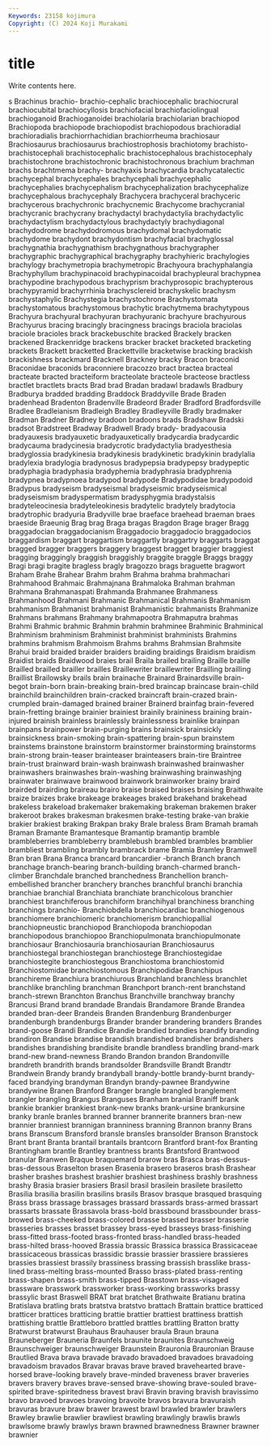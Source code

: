 ```yaml
---
Keywords: 23158 kojimura
Copyright: (C) 2024 Koji Murakami
---
```


# title

Write contents here.



s Brachinus brachio- brachio-cephalic brachiocephalic brachiocrural brachiocubital brachiocyllosis brachiofacial brachiofaciolingual
brachioganoid Brachioganoidei brachiolaria brachiolarian brachiopod Brachiopoda brachiopode brachiopodist brachiopodous brachioradial
brachioradialis brachiorrhachidian brachiorrheuma brachiosaur Brachiosaurus brachiosaurus brachiostrophosis brachiotomy brachisto- brachistocephali
brachistocephalic brachistocephalous brachistocephaly brachistochrone brachistochronic brachistochronous brachium brachman brachs brachtmema
brachy- brachyaxis brachycardia brachycatalectic brachycephal brachycephales brachycephali brachycephalic brachycephalies brachycephalism
brachycephalization brachycephalize brachycephalous brachycephaly Brachycera brachyceral brachyceric brachycerous brachychronic brachycnemic
Brachycome brachycranial brachycranic brachycrany brachydactyl brachydactylia brachydactylic brachydactylism brachydactylous brachydactyly
brachydiagonal brachydodrome brachydodromous brachydomal brachydomatic brachydome brachydont brachydontism brachyfacial brachyglossal
brachygnathia brachygnathism brachygnathous brachygrapher brachygraphic brachygraphical brachygraphy brachyhieric brachylogies brachylogy
brachymetropia brachymetropic Brachyoura brachyphalangia Brachyphyllum brachypinacoid brachypinacoidal brachypleural brachypnea brachypodine
brachypodous brachyprism brachyprosopic brachypterous brachypyramid brachyrrhinia brachysclereid brachyskelic brachysm brachystaphylic
Brachystegia brachystochrone Brachystomata brachystomatous brachystomous brachytic brachytmema brachytypous Brachyura brachyural
brachyuran brachyuranic brachyure brachyurous Brachyurus bracing bracingly bracingness bracings braciola
braciolas braciole bracioles brack brackebuschite bracked Brackely bracken brackened Brackenridge
brackens bracker bracket bracketed bracketing brackets Brackett bracketted Brackettville bracketwise
bracking brackish brackishness brackmard Bracknell Brackney bracky Bracon braconid Braconidae
braconids braconniere bracozzo bract bractea bracteal bracteate bracted bracteiform bracteolate
bracteole bracteose bractless bractlet bractlets bracts Brad brad Bradan bradawl
bradawls Bradbury Bradburya bradded bradding Braddock Braddyville Brade Braden bradenhead
Bradenton Bradenville Bradeord Brader Bradford Bradfordsville Bradlee Bradleianism Bradleigh Bradley
Bradleyville Bradly bradmaker Bradman Bradner Bradney bradoon bradoons brads Bradshaw
Bradski bradsot Bradstreet Bradway Bradwell Brady brady- bradyacousia bradyauxesis bradyauxetic
bradyauxetically bradycardia bradycardic bradycauma bradycinesia bradycrotic bradydactylia bradyesthesia bradyglossia bradykinesia
bradykinesis bradykinetic bradykinin bradylalia bradylexia bradylogia bradynosus bradypepsia bradypepsy bradypeptic
bradyphagia bradyphasia bradyphemia bradyphrasia bradyphrenia bradypnea bradypnoea bradypod bradypode Bradypodidae
bradypodoid Bradypus bradyseism bradyseismal bradyseismic bradyseismical bradyseismism bradyspermatism bradysphygmia bradystalsis
bradyteleocinesia bradyteleokinesis bradytelic bradytely bradytocia bradytrophic bradyuria Bradyville brae braeface
braehead braeman braes braeside Braeunig Brag brag Braga bragas Bragdon
Brage brager Bragg braggadocian braggadocianism Braggadocio braggadocio braggadocios braggardism braggart
braggartism braggartly braggartry braggarts braggat bragged bragger braggers braggery braggest
bragget braggier braggiest bragging braggingly braggish braggishly braggite braggle Braggs
braggy Bragi bragi bragite bragless bragly bragozzo brags braguette bragwort
Braham Brahe Brahear Brahm brahm Brahma brahma brahmachari Brahmahood Brahmaic
Brahmajnana Brahmaloka Brahman brahman Brahmana Brahmanaspati Brahmanda Brahmanee Brahmaness Brahmanhood
Brahmani Brahmanic Brahmanical Brahmanis Brahmanism brahmanism Brahmanist brahmanist Brahmanistic brahmanists
Brahmanize Brahmans brahmans Brahmany brahmapootra Brahmaputra brahmas Brahmi Brahmic brahmic
Brahmin brahmin brahminee Brahminic Brahminical Brahminism brahminism Brahminist brahminist brahminists
Brahmins brahmins brahmism Brahmoism Brahms brahms Brahmsian Brahmsite Brahui braid
braided braider braiders braiding braidings Braidism braidism Braidist braids Braidwood
braies brail Braila brailed brailing Braille braille Brailled brailled brailler
brailles Braillewriter braillewriter Brailling brailling Braillist Brailowsky brails brain brainache
Brainard Brainardsville brain-begot brain-born brain-breaking brain-bred braincap braincase brain-child brainchild
brainchildren brain-cracked braincraft brain-crazed brain-crumpled brain-damaged brained brainer Brainerd brainfag
brain-fevered brain-fretting brainge brainier brainiest brainily braininess braining brain-injured brainish
brainless brainlessly brainlessness brainlike brainpan brainpans brainpower brain-purging brains brainsick
brainsickly brainsickness brain-smoking brain-spattering brain-spun brainstem brainstems brainstone brainstorm brainstormer
brainstorming brainstorms brain-strong brain-teaser brainteaser brainteasers brain-tire Braintree brain-trust brainward
brain-wash brainwash brainwashed brainwasher brainwashers brainwashes brain-washing brainwashing brainwashjng brainwater
brainwave brainwood brainwork brainworker brainy braird brairded brairding braireau brairo
braise braised braises braising Braithwaite braize braizes brake brakeage brakeages
braked brakehand brakehead brakeless brakeload brakemaker brakemaking brakeman brakemen braker
brakeroot brakes brakesman brakesmen brake-testing brake-van brakie brakier brakiest braking
Brakpan braky Brale braless Bram Bramah bramah Braman Bramante Bramantesque
Bramantip bramantip bramble brambleberries brambleberry bramblebush brambled brambles bramblier brambliest
brambling brambly brambrack brame Bramia Bramley Bramwell Bran bran Brana
Branca brancard brancardier -branch Branch branch branchage branch-bearing branch-building branch-charmed
branch-climber Branchdale branched branchedness Branchellion branch-embellished brancher branchery branches branchful
branchi branchia branchiae branchial Branchiata branchiate branchicolous branchier branchiest branchiferous
branchiform branchihyal branchiness branching branchings branchio- Branchiobdella branchiocardiac branchiogenous branchiomere
branchiomeric branchiomerism branchiopallial branchiopneustic branchiopod Branchiopoda branchiopodan branchiopodous branchiopoo Branchiopulmonata
branchiopulmonate branchiosaur Branchiosauria branchiosaurian Branchiosaurus branchiostegal branchiostegan branchiostege Branchiostegidae branchiostegite
branchiostegous Branchiostoma branchiostomid Branchiostomidae branchiostomous Branchipodidae Branchipus branchireme Branchiura branchiurous
Branchland branchless branchlet branchlike branchling branchman Branchport branch-rent branchstand branch-strewn
Branchton Branchus Branchville branchway branchy Brancusi Brand brand brandade Brandais
Brandamore Brande Brandea branded bran-deer Brandeis Branden Brandenburg Brandenburger brandenburgh
brandenburgs Brander brander brandering branders Brandes brand-goose Brandi Brandice Brandie
brandied brandies brandify branding brandiron Brandise brandise brandish brandished brandisher
brandishers brandishes brandishing brandisite brandle brandless brandling brand-mark brand-new brand-newness
Brando Brandon brandon Brandonville brandreth brandrith brands brandsolder Brandsville Brandt
Brandtr Brandwein Brandy brandy brandyball brandy-bottle brandy-burnt brandy-faced brandying brandyman
Brandyn brandy-pawnee Brandywine brandywine Branen Branford Branger brangle brangled branglement
brangler brangling Brangus Branguses Branham branial Braniff brank brankie brankier
brankiest brank-new branks brank-ursine brankursine branky branle branles branned branner
brannerite branners bran-new brannier branniest brannigan branniness branning Brannon branny
Brans brans Branscum Bransford bransle bransles bransolder Branson Branstock Brant
brant Branta brantail brantails brantcorn Brantford brant-fox Branting Brantingham brantle
Brantley brantness brants Brantsford Brantwood branular Branwen Braque braquemard brarow
bras Brasca bras-dessus-bras-dessous Braselton brasen Brasenia brasero braseros brash Brashear
brasher brashes brashest brashier brashiest brashiness brashly brashness brashy Brasia
brasier brasiers Brasil brasil brasilein brasilete brasiletto Brasilia brasilia brasilin
brasilins brasils Brasov brasque brasqued brasquing Brass brass brassage brassages
brassard brassards brass-armed brassart brassarts brassate Brassavola brass-bold brassbound brassbounder
brass-browed brass-cheeked brass-colored brasse brassed brasser brasserie brasseries brasses brasset
brassey brass-eyed brasseys brass-finishing brass-fitted brass-footed brass-fronted brass-handled brass-headed brass-hilted
brass-hooved Brassia brassic Brassica brassica Brassicaceae brassicaceous brassicas brassidic brassie
brassier brassiere brassieres brassies brassiest brassily brassiness brassing brassish brasslike
brass-lined brass-melting brass-mounted Brasso brass-plated brass-renting brass-shapen brass-smith brass-tipped Brasstown
brass-visaged brassware brasswork brassworker brass-working brassworks brassy brassylic brast Braswell
BRAT brat bratchet Brathwaite Bratianu bratina Bratislava bratling brats bratstva
bratstvo brattach Brattain brattice bratticed bratticer brattices bratticing brattie brattier
brattiest brattiness brattish brattishing brattle Brattleboro brattled brattles brattling Bratton
bratty Bratwurst bratwurst Brauhaus Brauhauser braula Braun brauna Brauneberger Brauneria
Braunfels braunite braunites Braunschweig Braunschweiger braunschweiger Braunstein Brauronia Brauronian Brause
Brautlied Brava brava bravade bravado bravadoed bravadoes bravadoing bravadoism bravados
Bravar bravas brave braved bravehearted brave-horsed brave-looking bravely brave-minded braveness
braver braveries bravers bravery braves brave-sensed brave-showing brave-souled brave-spirited brave-spiritedness
bravest bravi Bravin braving bravish bravissimo bravo bravoed bravoes bravoing
bravoite bravos bravura bravuraish bravuras bravure braw brawer brawest brawl
brawled brawler brawlers Brawley brawlie brawlier brawliest brawling brawlingly brawlis
brawls brawlsome brawly brawlys brawn brawned brawnedness Brawner brawner brawnier
